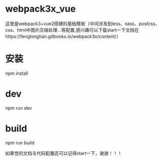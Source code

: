 # webpack3x_vue
这里是webpack3+vue2搭建的基础模板（中间涉及到less、sass、postcss、css、html中图片压缩处理...等配置,感兴趣可以下载start一下文档在https://fenglongtian.gitbooks.io/webpack3x/content/）
# 安装
npm install
# dev
npm run dev
# build
npm run build

如果觉的文档与代码配置还可以记得start一下，谢谢！！！
